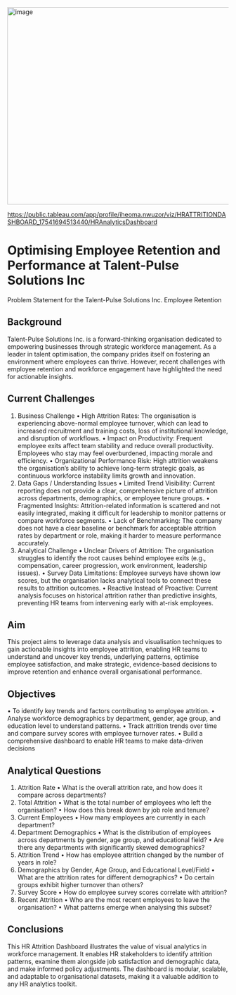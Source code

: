 <img width="940" height="448" alt="image" src="https://github.com/user-attachments/assets/2e6b4178-8fff-4398-aa03-8776686edcbf" />

https://public.tableau.com/app/profile/iheoma.nwuzor/viz/HRATTRITIONDASHBOARD_17541694513440/HRAnalyticsDashboard
# Optimising Employee Retention and Performance at Talent-Pulse Solutions Inc
Problem Statement for the Talent-Pulse Solutions Inc. Employee Retention  

## Background 

Talent-Pulse Solutions Inc. is a forward-thinking organisation dedicated to empowering businesses through strategic workforce management. As a leader in talent optimisation, the company prides itself on fostering an environment where employees can thrive. However, recent challenges with employee retention and workforce engagement have highlighted the need for actionable insights. 

## Current Challenges

1. Business Challenge
•	High Attrition Rates: The organisation is experiencing above-normal employee turnover, which can lead to increased recruitment and training costs, loss of institutional knowledge, and disruption of workflows.
•	Impact on Productivity: Frequent employee exits affect team stability and reduce overall productivity. Employees who stay may feel overburdened, impacting morale and efficiency.
•	Organizational Performance Risk: High attrition weakens the organisation’s ability to achieve long-term strategic goals, as continuous workforce instability limits growth and innovation.
2. Data Gaps / Understanding Issues
•	Limited Trend Visibility: Current reporting does not provide a clear, comprehensive picture of attrition across departments, demographics, or employee tenure groups.
•	Fragmented Insights: Attrition-related information is scattered and not easily integrated, making it difficult for leadership to monitor patterns or compare workforce segments.
•	Lack of Benchmarking: The company does not have a clear baseline or benchmark for acceptable attrition rates by department or role, making it harder to measure performance accurately.
3. Analytical Challenge
•	Unclear Drivers of Attrition: The organisation struggles to identify the root causes behind employee exits (e.g., compensation, career progression, work environment, leadership issues).
•	Survey Data Limitations: Employee surveys have shown low scores, but the organisation lacks analytical tools to connect these results to attrition outcomes.
•	Reactive Instead of Proactive: Current analysis focuses on historical attrition rather than predictive insights, preventing HR teams from intervening early with at-risk employees.

## Aim
This project aims to leverage data analysis and visualisation techniques to gain actionable insights into employee attrition, enabling HR teams to understand and uncover key trends, underlying patterns, optimise employee satisfaction, and make strategic, evidence-based decisions to improve retention and enhance overall organisational performance.

## Objectives

•	To identify key trends and factors contributing to employee attrition. 
•	Analyse workforce demographics by department, gender, age group, and education level to understand patterns. 
•	Track attrition trends over time and compare survey scores with employee turnover rates. 
•	Build a comprehensive dashboard to enable HR teams to make data-driven decisions

## Analytical Questions

1. Attrition Rate
•	What is the overall attrition rate, and how does it compare across departments?
2. Total Attrition
•	What is the total number of employees who left the organisation?
•	How does this break down by job role and tenure?
3. Current Employees
•	How many employees are currently in each department?
4. Department Demographics
•	What is the distribution of employees across departments by gender, age group, and educational field?
•	Are there any departments with significantly skewed demographics?
5. Attrition Trend
•	How has employee attrition changed by the number of years in role?
6. Demographics by Gender, Age Group, and Educational Level/Field
•	What are the attrition rates for different demographics?
•	Do certain groups exhibit higher turnover than others?
7. Survey Score
•	How do employee survey scores correlate with attrition?
8. Recent Attrition
•	Who are the most recent employees to leave the organisation?
•	What patterns emerge when analysing this subset?

## Conclusions

This HR Attrition Dashboard illustrates the value of visual analytics in workforce management. It enables HR stakeholders to identify attrition patterns, examine them alongside job satisfaction and demographic data, and make informed policy adjustments. The dashboard is modular, scalable, and adaptable to organisational datasets, making it a valuable addition to any HR analytics toolkit.
